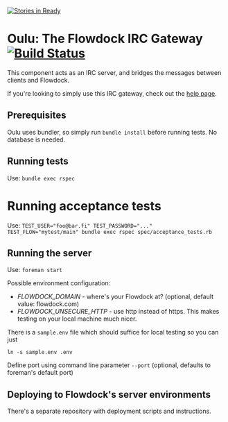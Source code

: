[![Stories in Ready](https://badge.waffle.io/flowdock/oulu.png)](http://waffle.io/flowdock/oulu)
# Oulu: The Flowdock IRC Gateway [![Build Status](https://travis-ci.org/flowdock/oulu.png?branch=master)](https://travis-ci.org/flowdock/oulu)

This component acts as an IRC server, and bridges the messages between clients and Flowdock.

If you're looking to simply use this IRC gateway, check out the [help page](https://www.flowdock.com/help/irc).

## Prerequisites

Oulu uses bundler, so simply run `bundle install` before running tests. No
database is needed.

## Running tests

Use: `bundle exec rspec`

# Running acceptance tests

Use: `TEST_USER="foo@bar.fi" TEST_PASSWORD="..." TEST_FLOW="mytest/main" bundle exec rspec spec/acceptance_tests.rb`

## Running the server

Use: `foreman start`

Possible environment configuration:

* *FLOWDOCK_DOMAIN* - where's your Flowdock at? (optional, default value: flowdock.com)
* *FLOWDOCK_UNSECURE_HTTP* - use http instead of https. This makes
  testing on your local machine much nicer.

There is a `sample.env` file which should suffice for local testing so you can just

    ln -s sample.env .env

Define port using command line parameter `--port` (optional, defaults to foreman's default port)

## Deploying to Flowdock's server environments

There's a separate repository with deployment scripts and instructions.
